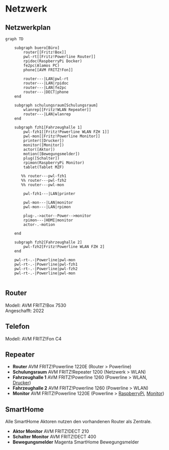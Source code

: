 # Netzwerk

## Netzwerkplan

```mermaid
graph TD

    subgraph buero[Büro]
        router[[Fritz!Box]]
        pwl-rt[[Fritz!Powerline Router]]
        rpidoc(RaspberryPi Docker)
        fe2pc(Alamos PC)
        phone[[AVM FRITZ!Fon]]
        
        router---|LAN|pwl-rt
        router---|LAN|rpidoc
        router---|LAN|fe2pc
        router---|DECT|phone
    end
    
    subgraph schulungsraum[Schulungsraum]
        wlanrep[[Fritz!WLAN Repeater]]
        router---|LAN|wlanrep
    end
    
    subgraph fzh1[Fahrzeughalle 1]
        pwl-fzh1[[Fritz!Powerline WLAN FZH 1]]
        pwl-mon[[Fritz!Powerline Monitor]]
        printer([Drucker])
        monitor([Monitor])
        actor([Aktor])
        motion([Bewegungsmelder])
        plug([Schalter])
        rpimon(RaspberryPi Monitor)
        tablet(Tablet MZF)

       %% router---pwl-fzh1
       %% router---pwl-fzh2
       %% router---pwl-mon

        pwl-fzh1---|LAN|printer
        
        pwl-mon---|LAN|monitor
        pwl-mon---|LAN|rpimon
        
        plug-.->actor--Power-->monitor
        rpimon---|HDMI|monitor
        actor-.-motion

    end
    
    subgraph fzh2[Fahrzeughalle 2]
        pwl-fzh2[Fritz!Powerline WLAN FZH 2]
    end
    
    pwl-rt-.-|Powerline|pwl-mon
    pwl-rt-.-|Powerline|pwl-fzh1
    pwl-rt-.-|Powerline|pwl-fzh2
    pwl-rt-.-|Powerline|pwl-mon
    
```

## Router

Modell: AVM FRITZ!Box 7530  
Angeschafft: 2022

## Telefon

Modell: AVM FRITZ!Fon C4

## Repeater

* **Router** AVM FRITZ!Powerline 1220E (Router > Powerline)
* **Schulungsraum** AVM FRITZ!Repeater 1200 (Netzwerk > WLAN)
* **Fahrzeughalle 1** AVM FRITZ!Powerline 1260 (Powerline > WLAN, [Drucker](Alarmvisualisierung.md#drucker))
* **Fahrzeughalle 2** AVM FRITZ!Powerline 1260 (Powerline > WLAN)
* **Monitor** AVM FRITZ!Powerline 1220E (Powerline > [RaspberryPi](RaspberryPi.md#monitor), [Monitor](Alarmvisualisierung.md#monitor))

## SmartHome

Alle SmartHome Aktoren nutzen den vorhandenen Router als Zentrale.

* **Aktor Monitor** AVM FRITZ!DECT 210
* **Schalter Monitor** AVM FRITZ!DECT 400
* **Bewegungsmelder** Magenta SmartHome Bewegungsmelder